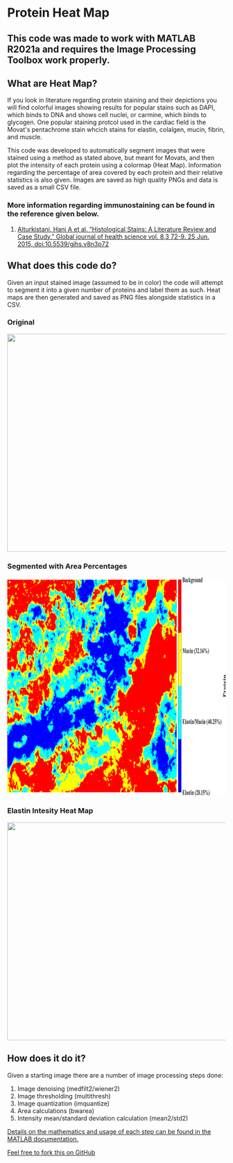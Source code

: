 # Protein Heat Map 

## This code was made to work with MATLAB R2021a and requires the Image Processing Toolbox work properly.

## What are Heat Map?

If you look in literature regarding protein staining and their depictions you will find colorful images showing results for popular stains such as DAPI, which binds to DNA and shows cell nuclei, or carmine, which binds to glycogen. One popular staining protcol used in the cardiac field is the Movat's pentachrome stain whcich stains for elastin, colalgen, mucin, fibrin, and muscle. 

This code was developed to automatically segment images that were stained using a method as stated above, but meant for Movats, and then plot the intensity of each protein using a colormap (Heat Map). Information regarding the percentage of area covered by each protein and their relative statistics is also given. Images are saved as high quality PNGs and data is saved as a small CSV file.

### More information regarding immunostaining can be found in the reference given below.

1. [Alturkistani, Hani A et al. “Histological Stains: A Literature Review and Case Study.” Global journal of health science vol. 8,3 72-9. 25 Jun. 2015, doi:10.5539/gjhs.v8n3p72](https://www.ncbi.nlm.nih.gov/pmc/articles/PMC4804027/)

## What does this code do?

Given an input stained image (assumed to be in color) the code will attempt to segment it into a given number of proteins and label them as such. Heat maps are then generated and saved as PNG files alongside statistics in a CSV.

### Original
<a href="url"><img src="https://github.com/DThornz/Protein-Heat-Map-/blob/main/E_2movats_outer_x20_1_FullImg.png" align="center" width="778.8" height="503.2" ></a>


### Segmented with Area Percentages
<a href="url"><img src="https://github.com/DThornz/Protein-Heat-Map-/blob/main/Example%20Results/E_2movats_outer_x20_1_FullImg_Thresholding.png" align="center" height="505" width="952.6" ></a>


### Elastin Intesity Heat Map
<a href="url"><img src="https://github.com/DThornz/Protein-Heat-Map-/blob/main/Example%20Results/E_2movats_outer_x20_1_FullImg_Elastin_Intensity.png" align="center" width="778.8" height="503.2" ></a>


## How does it do it?

Given a starting image there are a number of image processing steps done:

1. Image denoising (medfilt2/wiener2)
2. Image thresholding (multithresh)
3. Image quantization (imquantize)
4. Area calculations (bwarea)
5. Intensity mean/standard deviation calculation (mean2/std2)

[Details on the mathematics and usage of each step can be found in the MATLAB documentation.](https://www.mathworks.com/help/images/)

[Feel free to fork this on GitHub](https://github.com/DThornz/Protein-Heat-Map-/fork)


